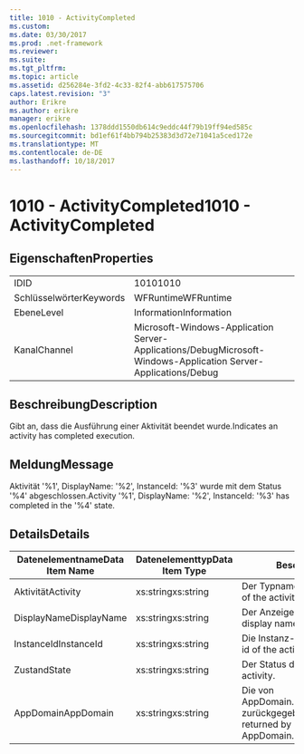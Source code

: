 ```yaml
---
title: 1010 - ActivityCompleted
ms.custom: 
ms.date: 03/30/2017
ms.prod: .net-framework
ms.reviewer: 
ms.suite: 
ms.tgt_pltfrm: 
ms.topic: article
ms.assetid: d256284e-3fd2-4c33-82f4-abb617575706
caps.latest.revision: "3"
author: Erikre
ms.author: erikre
manager: erikre
ms.openlocfilehash: 1378ddd1550db614c9eddc44f79b19ff94ed585c
ms.sourcegitcommit: bd1ef61f4bb794b25383d3d72e71041a5ced172e
ms.translationtype: MT
ms.contentlocale: de-DE
ms.lasthandoff: 10/18/2017
---
```

# <a name="1010---activitycompleted"></a><span data-ttu-id="35b0e-102">1010 - ActivityCompleted</span><span class="sxs-lookup"><span data-stu-id="35b0e-102">1010 - ActivityCompleted</span></span>
## <a name="properties"></a><span data-ttu-id="35b0e-103">Eigenschaften</span><span class="sxs-lookup"><span data-stu-id="35b0e-103">Properties</span></span>  
  
|||  
|-|-|  
|<span data-ttu-id="35b0e-104">ID</span><span class="sxs-lookup"><span data-stu-id="35b0e-104">ID</span></span>|<span data-ttu-id="35b0e-105">1010</span><span class="sxs-lookup"><span data-stu-id="35b0e-105">1010</span></span>|  
|<span data-ttu-id="35b0e-106">Schlüsselwörter</span><span class="sxs-lookup"><span data-stu-id="35b0e-106">Keywords</span></span>|<span data-ttu-id="35b0e-107">WFRuntime</span><span class="sxs-lookup"><span data-stu-id="35b0e-107">WFRuntime</span></span>|  
|<span data-ttu-id="35b0e-108">Ebene</span><span class="sxs-lookup"><span data-stu-id="35b0e-108">Level</span></span>|<span data-ttu-id="35b0e-109">Information</span><span class="sxs-lookup"><span data-stu-id="35b0e-109">Information</span></span>|  
|<span data-ttu-id="35b0e-110">Kanal</span><span class="sxs-lookup"><span data-stu-id="35b0e-110">Channel</span></span>|<span data-ttu-id="35b0e-111">Microsoft-Windows-Application Server-Applications/Debug</span><span class="sxs-lookup"><span data-stu-id="35b0e-111">Microsoft-Windows-Application Server-Applications/Debug</span></span>|  
  
## <a name="description"></a><span data-ttu-id="35b0e-112">Beschreibung</span><span class="sxs-lookup"><span data-stu-id="35b0e-112">Description</span></span>  
 <span data-ttu-id="35b0e-113">Gibt an, dass die Ausführung einer Aktivität beendet wurde.</span><span class="sxs-lookup"><span data-stu-id="35b0e-113">Indicates an activity has completed execution.</span></span>  
  
## <a name="message"></a><span data-ttu-id="35b0e-114">Meldung</span><span class="sxs-lookup"><span data-stu-id="35b0e-114">Message</span></span>  
 <span data-ttu-id="35b0e-115">Aktivität '%1', DisplayName: '%2', InstanceId: '%3' wurde mit dem Status '%4' abgeschlossen.</span><span class="sxs-lookup"><span data-stu-id="35b0e-115">Activity '%1', DisplayName: '%2', InstanceId: '%3' has completed in the '%4' state.</span></span>  
  
## <a name="details"></a><span data-ttu-id="35b0e-116">Details</span><span class="sxs-lookup"><span data-stu-id="35b0e-116">Details</span></span>  
  
|<span data-ttu-id="35b0e-117">Datenelementname</span><span class="sxs-lookup"><span data-stu-id="35b0e-117">Data Item Name</span></span>|<span data-ttu-id="35b0e-118">Datenelementtyp</span><span class="sxs-lookup"><span data-stu-id="35b0e-118">Data Item Type</span></span>|<span data-ttu-id="35b0e-119">Beschreibung</span><span class="sxs-lookup"><span data-stu-id="35b0e-119">Description</span></span>|  
|--------------------|--------------------|-----------------|  
|<span data-ttu-id="35b0e-120">Aktivität</span><span class="sxs-lookup"><span data-stu-id="35b0e-120">Activity</span></span>|<span data-ttu-id="35b0e-121">xs:string</span><span class="sxs-lookup"><span data-stu-id="35b0e-121">xs:string</span></span>|<span data-ttu-id="35b0e-122">Der Typname der Aktivität.</span><span class="sxs-lookup"><span data-stu-id="35b0e-122">The type name of the activity.</span></span>|  
|<span data-ttu-id="35b0e-123">DisplayName</span><span class="sxs-lookup"><span data-stu-id="35b0e-123">DisplayName</span></span>|<span data-ttu-id="35b0e-124">xs:string</span><span class="sxs-lookup"><span data-stu-id="35b0e-124">xs:string</span></span>|<span data-ttu-id="35b0e-125">Der Anzeigename der Aktivität.</span><span class="sxs-lookup"><span data-stu-id="35b0e-125">The display name of the activity.</span></span>|  
|<span data-ttu-id="35b0e-126">InstanceId</span><span class="sxs-lookup"><span data-stu-id="35b0e-126">InstanceId</span></span>|<span data-ttu-id="35b0e-127">xs:string</span><span class="sxs-lookup"><span data-stu-id="35b0e-127">xs:string</span></span>|<span data-ttu-id="35b0e-128">Die Instanz-ID der Aktivität.</span><span class="sxs-lookup"><span data-stu-id="35b0e-128">The instance id of the activity.</span></span>|  
|<span data-ttu-id="35b0e-129">Zustand</span><span class="sxs-lookup"><span data-stu-id="35b0e-129">State</span></span>|<span data-ttu-id="35b0e-130">xs:string</span><span class="sxs-lookup"><span data-stu-id="35b0e-130">xs:string</span></span>|<span data-ttu-id="35b0e-131">Der Status der Aktivität.</span><span class="sxs-lookup"><span data-stu-id="35b0e-131">The state of the activity.</span></span>|  
|<span data-ttu-id="35b0e-132">AppDomain</span><span class="sxs-lookup"><span data-stu-id="35b0e-132">AppDomain</span></span>|<span data-ttu-id="35b0e-133">xs:string</span><span class="sxs-lookup"><span data-stu-id="35b0e-133">xs:string</span></span>|<span data-ttu-id="35b0e-134">Die von AppDomain.CurrentDomain.FriendlyName zurückgegebene Zeichenfolge.</span><span class="sxs-lookup"><span data-stu-id="35b0e-134">The string returned by AppDomain.CurrentDomain.FriendlyName.</span></span>|
